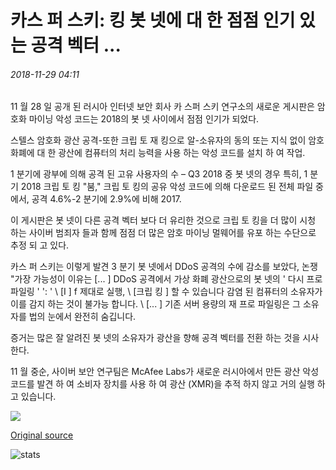 # 카스 퍼 스키: 킹 봇 넷에 대 한 점점 인기 있는 공격 벡터 ...

###### 2018-11-29 04:11

11 월 28 일 공개 된 러시아 인터넷 보안 회사 카 스퍼 스키 연구소의 새로운 게시판은 암호화 마이닝 악성 코드는 2018의 봇 넷 사이에서 점점 인기가 되었다.

스텔스 암호화 광산 공격-또한 크립 토 재 킹으로 알-소유자의 동의 또는 지식 없이 암호 화폐에 대 한 광산에 컴퓨터의 처리 능력을 사용 하는 악성 코드를 설치 하 여 작업.

1 분기에 광부에 의해 공격 된 고유 사용자의 수 – Q3 2018 중 봇 넷의 경우 특히, 1 분기 2018 크립 토 킹 "붐," 크립 토 킹의 공유 악성 코드에 의해 다운로드 된 전체 파일 중에서, 공격 4.6%-2 분기에 2.9%에 비해 2017.

이 게시판은 봇 넷이 다른 공격 벡터 보다 더 유리한 것으로 크립 토 킹을 더 많이 시청 하는 사이버 범죄자 들과 함께 점점 더 많은 암호 마이닝 멀웨어를 유포 하는 수단으로 추정 되 고 있다.

카스 퍼 스키는 이렇게 발견 3 분기 봇 넷에서 DDoS 공격의 수에 감소를 보았다, 논쟁 "가장 가능성이 이유는 [... \] DDoS 공격에서 가상 화폐 광산으로의 봇 넷의 ' 다시 프로 파일링 ' ': ' \ [I \] f 제대로 실행, \ [크립 킹 \] 할 수 있습니다 감염 된 컴퓨터의 소유자가이를 감지 하는 것이 불가능 합니다. \ [... \] 기존 서버 용량의 재 프로 파일링은 그 소유자를 법의 눈에서 완전히 숨깁니다.

증거는 많은 잘 알려진 봇 넷의 소유자가 광산을 향해 공격 벡터를 전환 하는 것을 시사 한다.

11 월 중순, 사이버 보안 연구팀은 McAfee Labs가 새로운 러시아에서 만든 광산 악성 코드를 발견 하 여 소비자 장치를 사용 하 여 광산 (XMR)을 추적 하지 않고 거의 실행 하 고 있습니다.

![](https://s3.cointelegraph.com/storage/uploads/view/fd6341545662ce671d19f407c1078c7a.png)

[Original source](https://cointelegraph.com/news/kaspersky-cryptojacking-increasingly-popular-attack-vector-for-botnets)

![stats](https://c.statcounter.com/11760860/0/a89fa40b/1/ "stats")